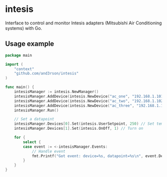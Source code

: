 # intesis

Interface to control and monitor Intesis adapters (Mitsubishi Air Conditioning systems) with Go.

## Usage example

```go
package main

import (
	"context"
	"github.com/and3rson/intesis"
)

func main() {
	intesisManager := intesis.NewManager()
	intesisManager.AddDevice(intesis.NewDevice("ac_one", "192.168.1.101"))
	intesisManager.AddDevice(intesis.NewDevice("ac_two", "192.168.1.102"))
	intesisManager.AddDevice(intesis.NewDevice("ac_three", "192.168.1.103"))
	intesisManager.Run()

	// Set a datapoint
	intesisManager.Devices[0].Set(intesis.UserSetpoint, 250) // Set temperature to 25.0°C
	intesisManager.Devices[1].Set(intesis.OnOff, 1) // Turn on

	for {
		select {
		case event := <-intesisManager.Events:
			// Handle event
			fmt.Printf("Got event: device=%s, datapoint=%s\n", event.Device.Name, event.Datapoint)
		}
	}
}
```
